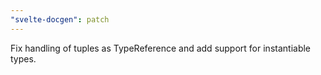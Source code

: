```yaml
---
"svelte-docgen": patch
---
```


Fix handling of tuples as TypeReference and add support for instantiable types.
